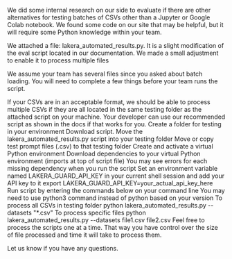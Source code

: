 We did some internal research on our side to evaluate if there are other alternatives for testing batches of CSVs other than a Jupyter or Google Colab notebook. We found some code on our site that may be helpful, but it will require some Python knowledge within your team. 

We attached a file: lakera_automated_results.py. It is a slight modification of the eval script located in our documentation. We made a small adjustment to enable it to process multiple files

We assume your team has several files since you asked about batch loading. You will need to complete a few things before your team runs the script.

If your CSVs are in an acceptable format, we should be able to process multiple CSVs if they are all located in the same testing folder as the attached script on your machine. Your developer can use our recommended script as shown in the docs if that works for you.
Create a folder for testing in your environment
Download script. Move the lakera_automated_results.py script into your testing folder
Move or copy test prompt files (.csv) to that testing folder
Create and activate a virtual Python environment
Download dependencies to your virtual Python environment (imports at top of script file)
You may see errors for each missing dependency when you run the script
Set an environment variable named LAKERA_GUARD_API_KEY in your current shell session and add your API key to it
export LAKERA_GUARD_API_KEY=your_actual_api_key_here
Run script by entering the commands below on your command line
You may need to use python3 command instead of python based on your version
To process all CSVs in testing folder
python lakera_automated_results.py --datasets "*.csv"
To process specific files
python lakera_automated_results.py --datasets file1.csv file2.csv
Feel free to process the scripts one at a time. That way you have control over the size of file processed and time it will take to process them.

Let us know if you have any questions.
